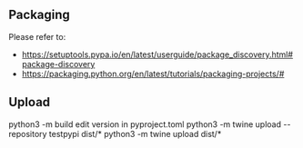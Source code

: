 ## Packaging
Please refer to:
- https://setuptools.pypa.io/en/latest/userguide/package_discovery.html#package-discovery
- https://packaging.python.org/en/latest/tutorials/packaging-projects/#

## Upload
python3 -m build
edit version in pyproject.toml
python3 -m twine upload --repository testpypi dist/*
python3 -m twine upload dist/*
